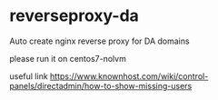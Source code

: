 # reverseproxy-da
Auto create nginx reverse proxy for DA domains 

please run it on centos7-nolvm

useful link
https://www.knownhost.com/wiki/control-panels/directadmin/how-to-show-missing-users
